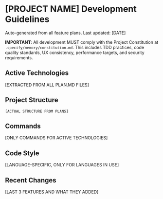 # [PROJECT NAME] Development Guidelines

Auto-generated from all feature plans. Last updated: [DATE]

**IMPORTANT**: All development MUST comply with the Project Constitution at `.specify/memory/constitution.md`. This includes TDD practices, code quality standards, UX consistency, performance targets, and security requirements.

## Active Technologies
[EXTRACTED FROM ALL PLAN.MD FILES]

## Project Structure
```
[ACTUAL STRUCTURE FROM PLANS]
```

## Commands
[ONLY COMMANDS FOR ACTIVE TECHNOLOGIES]

## Code Style
[LANGUAGE-SPECIFIC, ONLY FOR LANGUAGES IN USE]

## Recent Changes
[LAST 3 FEATURES AND WHAT THEY ADDED]

<!-- MANUAL ADDITIONS START -->
<!-- MANUAL ADDITIONS END -->